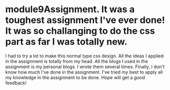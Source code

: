 # module9Assignment. It was a toughest assignment I've ever done! It was so challanging to do the css part as far I was totally new.
I had to try a lot to make this normal type css design. All the ideas I applied in the assignment is totally from my head. 
All the blogs I used in the assignment is my personal blogs. I wrote them several times. 
Finally, I don't know how much I've done in the assignment. I've tried my best to apply all my knowledge in the assignment to be done. Hope will get a good feedback!

